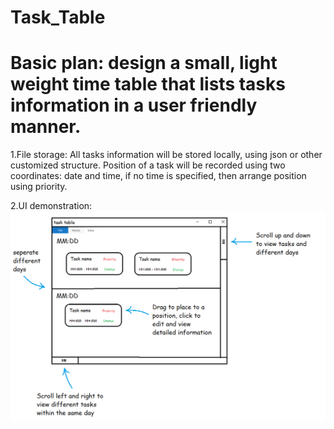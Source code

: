 # Task_Table

# Basic plan: design a small, light weight time table that lists tasks information in a user friendly manner.

1.File storage:
All tasks information will be stored locally, using json or other customized structure.
Position of a task will be recorded using two coordinates: date and time, if no time is specified, then arrange position using priority.

2.UI demonstration:
![Alt text](./demo.png?raw=true "UI demonstration")
